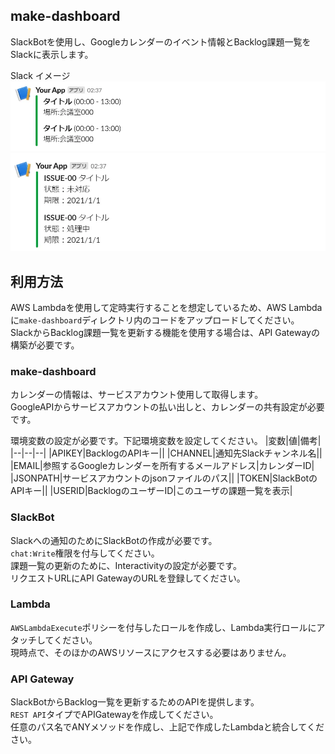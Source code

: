 ## make-dashboard
SlackBotを使用し、Googleカレンダーのイベント情報とBacklog課題一覧をSlackに表示します。  

Slack イメージ
![](img/2025-02-15-13-34-59.png)
![](img/2025-02-15-13-35-14.png)
## 利用方法
AWS Lambdaを使用して定時実行することを想定しているため、AWS Lambdaに`make-dashboard`ディレクトリ内のコードをアップロードしてください。  
SlackからBacklog課題一覧を更新する機能を使用する場合は、API Gatewayの構築が必要です。
### make-dashboard
カレンダーの情報は、サービスアカウント使用して取得します。    
GoogleAPIからサービスアカウントの払い出しと、カレンダーの共有設定が必要です。  

環境変数の設定が必要です。下記環境変数を設定してください。
|変数|値|備考|
|--|--|--|
|APIKEY|BacklogのAPIキー||
|CHANNEL|通知先Slackチャンネル名||
|EMAIL|参照するGoogleカレンダーを所有するメールアドレス|カレンダーID|
|JSONPATH|サービスアカウントのjsonファイルのパス||
|TOKEN|SlackBotのAPIキー||
|USERID|BacklogのユーザーID|このユーザの課題一覧を表示|
### SlackBot
Slackへの通知のためにSlackBotの作成が必要です。  
`chat:Write`権限を付与してください。  
課題一覧の更新のために、Interactivityの設定が必要です。  
リクエストURLにAPI GatewayのURLを登録してください。  
### Lambda
`AWSLambdaExecute`ポリシーを付与したロールを作成し、Lambda実行ロールにアタッチしてください。  
現時点で、そのほかのAWSリソースにアクセスする必要はありません。  
### API Gateway
SlackBotからBacklog一覧を更新するためのAPIを提供します。  
`REST API`タイプでAPIGatewayを作成してください。  
任意のパス名でANYメソッドを作成し、上記で作成したLambdaと統合してください。  